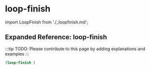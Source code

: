 # loop-finish

import LoopFinish from './_loopfinish.md';

<LoopFinish />

## Expanded Reference: loop-finish

:::tip
TODO: Please contribute to this page by adding explanations and examples
:::

```lisp
(loop-finish )
```
